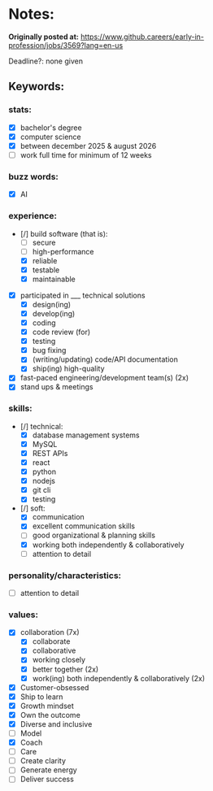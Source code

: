 # Notes:

**Originally posted at:** https://www.github.careers/early-in-profession/jobs/3569?lang=en-us

Deadline?: none given

## Keywords:

### stats:

- [x] bachelor's degree
- [x] computer science
- [x] between december 2025 & august 2026
- [ ] work full time for minimum of 12 weeks

### buzz words:

- [x] AI

### experience:

- [/] build software (that is):
  - [ ] secure
  - [ ] high-performance
  - [x] reliable
  - [x] testable
  - [x] maintainable
- [x] participated in \_\_\_ technical solutions
  - [x] design(ing)
  - [x] develop(ing)
  - [x] coding
  - [x] code review (for)
  - [x] testing
  - [x] bug fixing
  - [x] (writing/updating) code/API documentation
  - [x] ship(ing) high-quality
- [x] fast-paced engineering/development team(s) (2x)
- [x] stand ups & meetings

### skills:

- [/] technical:
  - [x] database management systems
  - [x] MySQL
  - [x] REST APIs
  - [x] react
  - [x] python
  - [x] nodejs
  - [x] git cli
  - [x] testing
- [/] soft:
  - [x] communication
  - [x] excellent communication skills
  - [ ] good organizational & planning skills
  - [x] working both independently & collaboratively
  - [ ] attention to detail

### personality/characteristics:

- [ ] attention to detail

### values:

- [x] collaboration (7x)
  - [x] collaborate
  - [x] collaborative
  - [x] working closely
  - [x] better together (2x)
  - [x] work(ing) both independently & collaboratively (2x)
- [x] Customer-obsessed
- [x] Ship to learn
- [x] Growth mindset
- [x] Own the outcome
- [x] Diverse and inclusive
- [ ] Model
- [x] Coach
- [ ] Care
- [ ] Create clarity
- [ ] Generate energy
- [ ] Deliver success

